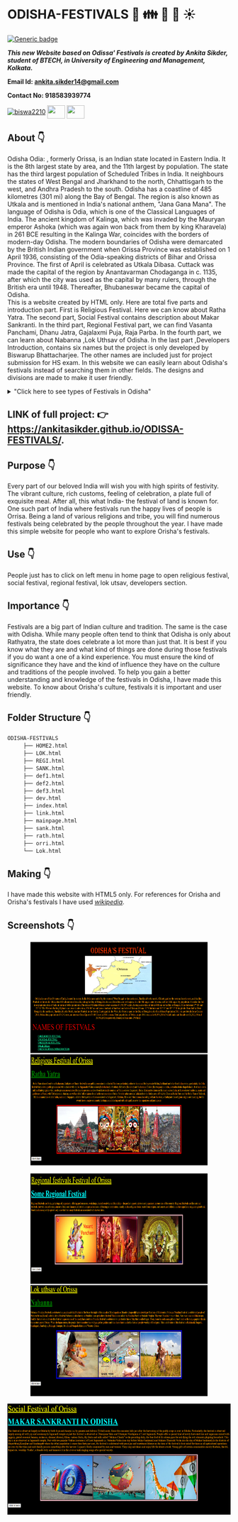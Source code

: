 # ODISHA-FESTIVALS :star_struck: :family: :man: :woman: :sunny:

[![Generic badge](https://img.shields.io/badge/advance-html5-red)](https://shields.io/) 

***This new Website based on Odissa' Festivals is created by Ankita Sikder, student of BTECH, in University of Engineering and Management, Kolkata.***

**Email Id: ankita.sikder14@gmail.com** 

**Contact No: 918583939774** 

<p align="left">
<a href="https://www.facebook.com/ankita.sikder.104" target="blank"><img align="center" src="https://cdn.jsdelivr.net/npm/simple-icons@3.0.1/icons/facebook.svg" alt="biswa2210" height="30" width="40" /></a>
<a href="https://www.instagram.com/ankita.sikder14" target="blank"><img align="center" src="https://cdn.jsdelivr.net/npm/simple-icons@3.0.1/icons/instagram.svg" alt="" height="30" width="40" /></a>
<a href="https://github.com/ankitasikder" target="blank"><img align="center" src="https://cdn.jsdelivr.net/npm/simple-icons@3.0.1/icons/github.svg" alt="" height="30" width="40" /></a>
</p>

## About :point_down: 

<div align="justified">
     
Odisha Odia: , formerly Orissa, is an Indian state located in Eastern India. It is the 8th largest state by area, and the 11th largest by population. The state has the third largest population of Scheduled Tribes in India. It neighbours the states of West Bengal and Jharkhand to the north, Chhattisgarh to the west, and Andhra Pradesh to the south. Odisha has a coastline of 485 kilometres (301 mi) along the Bay of Bengal. The region is also known as Utkala and is mentioned in India's national anthem, "Jana Gana Mana". The language of Odisha is Odia, which is one of the Classical Languages of India.
The ancient kingdom of Kalinga, which was invaded by the Mauryan emperor Ashoka (which was again won back from them by king Kharavela) in 261 BCE resulting in the Kalinga War, coincides with the borders of modern-day Odisha. The modern boundaries of Odisha were demarcated by the British Indian government when Orissa Province was established on 1 April 1936, consisting of the Odia-speaking districts of Bihar and Orissa Province. The first of April is celebrated as Utkala Dibasa. Cuttack was made the capital of the region by Anantavarman Chodaganga in c. 1135, after which the city was used as the capital by many rulers, through the British era until 1948. Thereafter, Bhubaneswar became the capital of Odisha.<br>
This is a website created by HTML only. Here are total five parts and introduction part. First is Religious Festival. Here we can know about Ratha Yatra. The second part, Social Festival contains description about Makar Sankranti. In the third part, Regional Festival part, we can find Vasanta Panchami, Dhanu Jatra, Gajalaxmi Puja, Raja Parba. In the fourth part, we can learn about Nabanna ,Lok Uthsav of Odisha. In the last part ,Developers Introduction, contains six names but the project is only developed by Biswarup Bhattacharjee. The other names are included just for project submission for HS exam. In this website we can easily learn about Odisha's festivals instead of searching them in other fields. The designs and divisions are made to make it user friendly.
</div>
<details>
     <summary>
          "Click here to see types of Festivals in Odisha"
     </summary>
 - Religious Festival(Rath Yatra)<br>
 - Social Festival(Makar Sankranti)<br>
 - Regional Festival(Vasanta Panchami, Dhanu Jatra, Gajalaxmi puja, Raja parba)<br>
 - Lok Utsav(Nabanna)<br>
 </details>

## LINK of full project: :point_right: https://ankitasikder.github.io/ODISSA-FESTIVALS/. 

## Purpose :point_down:

<div align="justified">
     
Every part of our beloved India will wish you with high spirits of festivity. The vibrant culture, rich customs, feeling of celebration, a plate full of exquisite meal. After all, this what India- the festival of land is known for. One such part of India where festivals run the happy lives of people is Orrisa. Being a land of various religions and tribe, you will find numerous festivals being celebrated by the people throughout the year. I have made this simple website for people who want to explore Orisha's festivals.
</div>

## Use :point_down:

People just has to click on left menu in home page to open religious festival, social festival, regional festival, lok utsav, developers section.

## Importance :point_down:

<div align="justified">
     
Festivals are a big part of Indian culture and tradition. The same is the case with Odisha. While many people often tend to think that Odisha is only about Rathyatra, the state does celebrate a lot more than just that. It is best if you know what they are and what kind of things are done during those festivals if you do want a one of a kind experience. You must ensure the kind of significance they have and the kind of influence they have on the culture and traditions of the people involved. To help you gain a better understanding and knowledge of the festivals in Odisha, I have made this website. To know about Orisha's culture, festivals it is important and user friendly.
</div>

## Folder Structure :point_down:

```bash
ODISHA-FESTIVALS
     ├── HOME2.html
     ├── LOK.html
     ├── REGI.html
     ├── SANK.html
     ├── def1.html
     ├── def2.html
     ├── def3.html
     ├── dev.html
     ├── index.html
     ├── link.html
     ├── mainpage.html
     ├── sank.html
     ├── rath.html
     ├── orri.html
     └── Lok.html
 ```               
## Making :point_down:

I have made this website with HTML5 only. For references for Orisha and Orisha's festivals I have used *[wikipedia](https://en.wikipedia.org/wiki/Festivals_of_Odisha)*.

## Screenshots :point_down: 

<div align="center">
 <a href="odi1.PNG"><img src="odi1.PNG" width="400" height= "250"></a> <a href="odi2.PNG"><img src="odi2.PNG" width="400" height= "250"></a>

<a href="odi3.PNG"><img src="odi3.PNG" width="400" height= "250"></a> <a href="odi4.PNG"><img src="odi4.PNG" width="400" height= "250"></a>

<a href="odi5.PNG"><img src="odi5.PNG" width="800" height= "250"></a>
</div>





